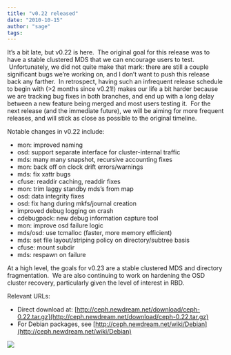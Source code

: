 ```yaml
---
title: "v0.22 released"
date: "2010-10-15"
author: "sage"
tags: 
---
```


It’s a bit late, but v0.22 is here.  The original goal for this release was to have a stable clustered MDS that we can encourage users to test.  Unfortunately, we did not quite make that mark: there are still a couple significant bugs we’re working on, and I don’t want to push this release back any farther.  In retrospect, having such an infrequent release schedule to begin with (>2 months since v0.21!) makes our life a bit harder because we are tracking bug fixes in both branches, and end up with a long delay between a new feature being merged and most users testing it.  For the next release (and the immediate future), we will be aiming for more frequent releases, and will stick as close as possible to the original timeline.

Notable changes in v0.22 include:

- mon: improved naming
- osd: support separate interface for cluster-internal traffic
- mds: many many snapshot, recursive accounting fixes
- mon: back off on clock drift errors/warnings
- mds: fix xattr bugs
- cfuse: readdir caching, readdir fixes
- mon: trim laggy standby mds’s from map
- osd: data integrity fixes
- osd: fix hang during mkfs/journal creation
- improved debug logging on crash
- cdebugpack: new debug information capture tool
- mon: improve osd failure logic
- mds/osd: use tcmalloc (faster, more memory efficient)
- mds: set file layout/striping policy on directory/subtree basis
- cfuse: mount subdir
- mds: respawn on failure

At a high level, the goals for v0.23 are a stable clustered MDS and directory fragmentation.  We are also continuing to work on hardening the OSD cluster recovery, particularly given the level of interest in RBD.

Relevant URLs:

- Direct download at: [http://ceph.newdream.net/download/ceph-0.22.tar.gz](http://ceph.newdream.net/download/ceph-0.22.tar.gz)
- For Debian packages, see [http://ceph.newdream.net/wiki/Debian](http://ceph.newdream.net/wiki/Debian)

![](http://track.hubspot.com/__ptq.gif?a=268973&k=14&bu=http://ceph.com&r=http://ceph.com/releases/v0-22-released/&bvt=rss&p=wordpress)
